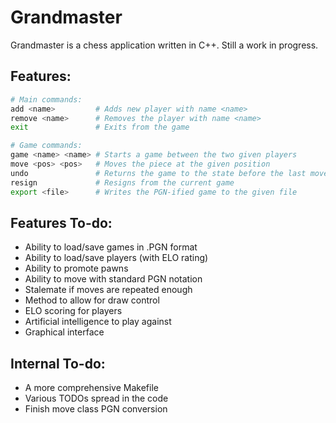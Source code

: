 # Grandmaster

Grandmaster is a chess application written in C++. Still a work in progress.

## Features:

```Bash
# Main commands:
add <name>         # Adds new player with name <name>
remove <name>      # Removes the player with name <name>
exit               # Exits from the game

# Game commands:
game <name> <name> # Starts a game between the two given players
move <pos> <pos>   # Moves the piece at the given position
undo               # Returns the game to the state before the last move
resign             # Resigns from the current game
export <file>      # Writes the PGN-ified game to the given file
```

## Features To-do:
- Ability to load/save games in .PGN format
- Ability to load/save players (with ELO rating)
- Ability to promote pawns
- Ability to move with standard PGN notation
- Stalemate if moves are repeated enough
- Method to allow for draw control
- ELO scoring for players
- Artificial intelligence to play against
- Graphical interface

## Internal To-do:
- A more comprehensive Makefile
- Various TODOs spread in the code
- Finish move class PGN conversion
